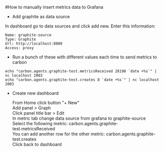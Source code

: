 #How to manually insert metrics data to Grafana

- Add graphite as data source

In dashboard go to data sources and click add new. Enter this information:
```
Name: graphite-source  
Type: Graphite  
Url: http://localhost:8000  
Access: proxy  
```

- Run a bunch of these with different values each time to send metrics to carbon
```
echo "carbon.agents.graphite-test.metricsReceived 28198 `date +%s`" | nc localhost 2003
echo "carbon.agents.graphite-test.creates 8 `date +%s`" | nc localhost 2003
```

- Create new dashboard

   From Home click button "+ New"  
   Add panel > Graph  
   Click panel title bar > Edit  
   In metric tab change data source from grafana to graphite-source  
   Select the following metric: carbon.agents.graphite-test.metricsReceived  
   You can add another row for the other metric: carbon.agents.graphite-test.creates  
   Click back to dashboard  
